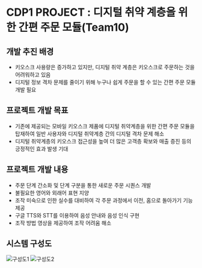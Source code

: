 # CDP1 PROJECT : 디지털 취약 계층을 위한 간편 주문 모듈(Team10)
## 개발 추진 배경
* 키오스크 사용량은 증가하고 있지만, 디지털 취약 계층은 키오스크로 주문하는 것을 어려워하고 있음
* 디지털 정보 격차 문제를 줄이기 위해 누구나 쉽게 주문을 할 수 있는 간편 주문 모듈 개발 필요

## 프로젝트 개발 목표
* 기존에 제공되는 모바일 키오스크 제품에 디지털 취약계층을 위한 간편 주문 모듈을 탑재하여 일반 사용자와 디지털 취약계층 간의 디지털 격차 문제 해소
* 디지털 취약계층의 키오스크 접근성을 높여 더 많은 고객층 확보와 매출 증진 등의 긍정적인 효과 발생 기대

## 프로젝트 개발 내용
* 주문 단계 간소화 및 단계 구분을 통한 새로운 주문 시퀀스 개발
* 불필요한 영어와 외래어 표현 지양
* 조작 미숙으로 인한 실수를 대비하여 각 주문 과정에서 이전, 홈으로 돌아가기 기능 제공
* 구글 TTS와 STT를 이용하여 음성 안내와 음성 인식 구현
* 조작 방법 영상을 제공하여 조작 어려움 해소

## 시스템 구성도
![구성도1](https://user-images.githubusercontent.com/39369255/173742424-4ada8091-e6be-493e-b452-3b7a6ccab9f6.png)
![구성도2](https://user-images.githubusercontent.com/39369255/173742451-488d8720-0425-4bf9-8636-df39e20b33ea.png)
